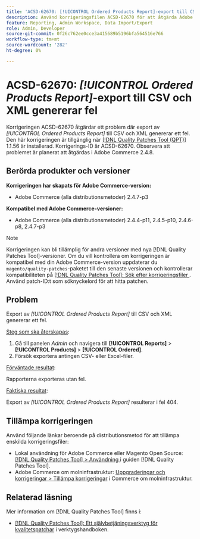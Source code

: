 ```yaml
---
title: 'ACSD-62670: [!UICONTROL Ordered Products Report]-export till CSV och XML genererar fel'
description: Använd korrigeringsfilen ACSD-62670 för att åtgärda Adobe Commerce-problemet när export av [!UICONTROL Ordered Products Report] till CSV och XML genererar ett fel.
feature: Reporting, Admin Workspace, Data Import/Export
role: Admin, Developer
source-git-commit: 0f26c762ee0cce3a415689b5196bfa564516e766
workflow-type: tm+mt
source-wordcount: '282'
ht-degree: 0%

---
```


# ACSD-62670: *[!UICONTROL Ordered Products Report]*-export till CSV och XML genererar fel

Korrigeringen ACSD-62670 åtgärdar ett problem där export av *[!UICONTROL Ordered Products Report]* till CSV och XML genererar ett fel. Den här korrigeringen är tillgänglig när [[!DNL Quality Patches Tool (QPT)]](https://experienceleague.adobe.com/docs/commerce-operations/tools/quality-patches-tool/usage.html?lang=sv-SE) 1.1.56 är installerad. Korrigerings-ID är ACSD-62670. Observera att problemet är planerat att åtgärdas i Adobe Commerce 2.4.8.

## Berörda produkter och versioner

**Korrigeringen har skapats för Adobe Commerce-version:**

* Adobe Commerce (alla distributionsmetoder) 2.4.7-p3

**Kompatibel med Adobe Commerce-versioner:**

* Adobe Commerce (alla distributionsmetoder) 2.4.4-p11, 2.4.5-p10, 2.4.6-p8, 2.4.7-p3

>[!NOTE]
>
>Korrigeringen kan bli tillämplig för andra versioner med nya [!DNL Quality Patches Tool]-versioner. Om du vill kontrollera om korrigeringen är kompatibel med din Adobe Commerce-version uppdaterar du `magento/quality-patches`-paketet till den senaste versionen och kontrollerar kompatibiliteten på [[!DNL Quality Patches Tool]: Sök efter korrigeringsfiler ](https://experienceleague.adobe.com/tools/commerce-quality-patches/index.html?lang=sv-SE). Använd patch-ID:t som söknyckelord för att hitta patchen.

## Problem

Export av *[!UICONTROL Ordered Products Report]* till CSV och XML genererar ett fel.

<u>Steg som ska återskapas</u>:

1. Gå till panelen *Admin* och navigera till **[!UICONTROL Reports]** > **[!UICONTROL Products]** > **[!UICONTROL Ordered]**.
1. Försök exportera antingen CSV- eller Excel-filer.

<u>Förväntade resultat</u>:

Rapporterna exporteras utan fel.

<u>Faktiska resultat</u>:

Export av *[!UICONTROL Ordered Products Report]* resulterar i fel 404.

## Tillämpa korrigeringen

Använd följande länkar beroende på distributionsmetod för att tillämpa enskilda korrigeringsfiler:

* Lokal användning för Adobe Commerce eller Magento Open Source: [[!DNL Quality Patches Tool] > Användning ](/help/tools/quality-patches-tool/usage.md) i guiden [!DNL Quality Patches Tool].
* Adobe Commerce om molninfrastruktur: [Uppgraderingar och korrigeringar > Tillämpa korrigeringar](https://experienceleague.adobe.com/docs/commerce-cloud-service/user-guide/develop/upgrade/apply-patches.html?lang=sv-SE) i Commerce om molninfrastruktur.

## Relaterad läsning

Mer information om [!DNL Quality Patches Tool] finns i:

* [[!DNL Quality Patches Tool]: Ett självbetjäningsverktyg för kvalitetspatchar](/help/tools/quality-patches-tool/quality-patches-tool-to-self-serve-quality-patches.md) i verktygshandboken.
